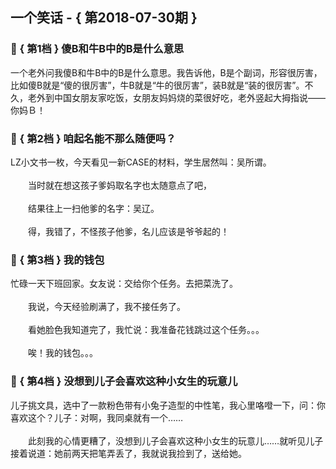 ## 一个笑话 - { 第2018-07-30期 }
</hr>

### :jack_o_lantern: { 第1档 } 傻B和牛B中的B是什么意思
一个老外问我傻B和牛B中的B是什么意思。我告诉他，B是个副词，形容很厉害，比如傻B就是“傻的很厉害”，牛B就是“牛的很厉害”，装B就是“装的很厉害”。不久，老外到中国女朋友家吃饭，女朋友妈妈烧的菜很好吃，老外竖起大拇指说——你妈Ｂ！


### :jack_o_lantern: { 第2档 } 咱起名能不那么随便吗？
LZ小文书一枚，今天看见一新CASE的材料，学生居然叫：吴所谓。<br/><br/>　　当时就在想这孩子爹妈取名字也太随意点了吧，<br/><br/>　　结果往上一扫他爹的名字：吴辽。<br/><br/>　　得，我错了，不怪孩子他爹，名儿应该是爷爷起的！


### :jack_o_lantern: { 第3档 } 我的钱包
忙碌一天下班回家。女友说：交给你个任务。去把菜洗了。<br/><br/>　　我说，今天经验刷满了，我不接任务了。<br/><br/>　　看她脸色我知道完了，我忙说：我准备花钱跳过这个任务。。。<br/><br/>　　唉！我的钱包。。。


### :jack_o_lantern: { 第4档 } 没想到儿子会喜欢这种小女生的玩意儿
儿子挑文具，选中了一款粉色带有小兔子造型的中性笔，我心里咯噔一下，问：你喜欢这个？儿子：对啊，我同桌就有一个……<br/><br/>　　此刻我的心情更糟了，没想到儿子会喜欢这种小女生的玩意儿……就听见儿子接着说道：她前两天把笔弄丢了，我就说我捡到了，送给她。

